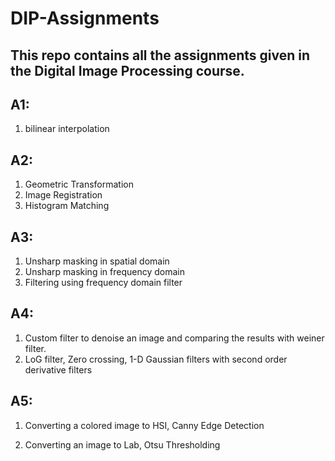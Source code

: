 # DIP-Assignments

## This repo contains all the assignments given in the Digital Image Processing course.

## A1: 

1) bilinear interpolation

## A2:

1) Geometric Transformation
2) Image Registration
3) Histogram Matching

## A3:

1) Unsharp masking in spatial domain
2) Unsharp masking in frequency domain
3) Filtering using frequency domain filter

## A4: 

1) Custom filter to denoise an image and comparing the results with weiner filter.
2) LoG filter, Zero crossing, 1-D Gaussian filters with second order derivative filters

## A5:

1) Converting a colored image to HSI, Canny Edge Detection

2) Converting an image to Lab, Otsu Thresholding
  
